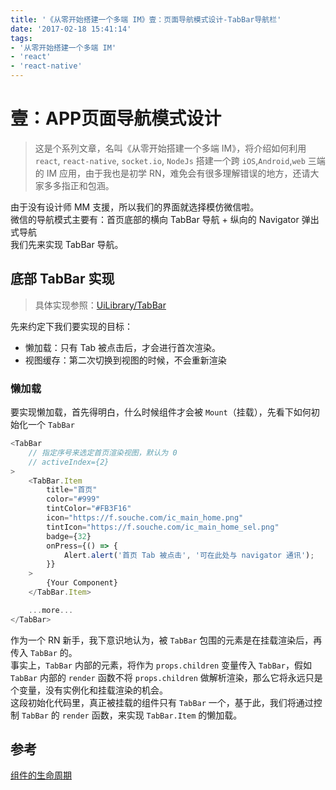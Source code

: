 ```yaml
---
title: '《从零开始搭建一个多端 IM》壹：页面导航模式设计-TabBar导航栏'
date: '2017-02-18 15:41:14'
tags:
- '从零开始搭建一个多端 IM'
- 'react'
- 'react-native'
---
```


# 壹：APP页面导航模式设计
>这是个系列文章，名叫《从零开始搭建一个多端 IM》，将介绍如何利用 `react`, `react-native`, `socket.io`, `NodeJs` 搭建一个跨 `iOS`,`Android`,`web` 三端的 IM 应用，由于我也是初学 RN，难免会有很多理解错误的地方，还请大家多多指正和包涵。

由于没有设计师 MM 支援，所以我们的界面就选择模仿微信啦。  
微信的导航模式主要有：首页底部的横向 TabBar 导航 +  纵向的 Navigator 弹出式导航  
我们先来实现 TabBar 导航。

## 底部 TabBar 实现
> 具体实现参照：[UiLibrary/TabBar](https://github.com/plusmancn/im-client/tree/master/UiLibrary/TabBar)  

先来约定下我们要实现的目标：  
* 懒加载：只有 Tab 被点击后，才会进行首次渲染。
* 视图缓存：第二次切换到视图的时候，不会重新渲染

### 懒加载
要实现懒加载，首先得明白，什么时候组件才会被 `Mount`（挂载），先看下如何初始化一个 `TabBar`
```javascript
<TabBar
    // 指定序号来选定首页渲染视图，默认为 0
    // activeIndex={2}
>
    <TabBar.Item
        title="首页"
        color="#999"
        tintColor="#FB3F16"
        icon="https://f.souche.com/ic_main_home.png"
        tintIcon="https://f.souche.com/ic_main_home_sel.png"
        badge={32}
        onPress={() => {
            Alert.alert('首页 Tab 被点击', '可在此处与 navigator 通讯');
        }}
    >
        {Your Component}
    </TabBar.Item>

    ...more...
</TabBar>
```
作为一个 RN 新手，我下意识地认为，被 `TabBar` 包围的元素是在挂载渲染后，再传入 `TabBar` 的。  
事实上，`TabBar` 内部的元素，将作为 `props.children` 变量传入 `TabBar`，假如 `TabBar` 内部的 `render` 函数不将 `props.children` 做解析渲染，那么它将永远只是个变量，没有实例化和挂载渲染的机会。  
这段初始化代码里，真正被挂载的组件只有 `TabBar` 一个，基于此，我们将通过控制 `TabBar` 的 `render` 函数，来实现 `TabBar.Item` 的懒加载。  





## 参考
[组件的生命周期](https://facebook.github.io/react/docs/react-component.html#componentwillreceiveprops)
